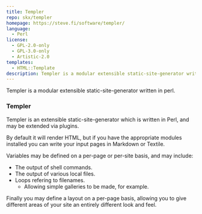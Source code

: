 ```yaml
---
title: Templer
repo: skx/templer
homepage: https://steve.fi/software/templer/
language:
  - Perl
license:
  - GPL-2.0-only
  - GPL-3.0-only
  - Artistic-2.0
templates:
  - HTML::Template
description: Templer is a modular extensible static-site-generator written in perl.
---
```


Templer is a modular extensible static-site-generator written in perl.

### Templer

Templer is an extensible static-site-generator which is written in Perl,
and may be extended via plugins.

By default it will render HTML, but if you have the appropriate modules
installed you can write your input pages in Markdown or Textile.

Variables may be defined on a per-page or per-site basis, and may include:

- The output of shell commands.
- The output of various local files.
- Loops refering to filenames.
  - Allowing simple galleries to be made, for example.

Finally you may define a layout on a per-page basis, allowing you to give
different areas of your site an entirely different look and feel.
